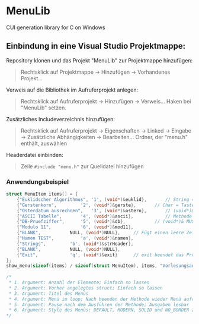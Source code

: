 # MenuLib
CUI generation library for C on Windows


## Einbindung in eine Visual Studio Projektmappe:

Repository klonen und das Projekt "MenuLib" zur Projektmappe hinzufügen:
> Rechtsklick auf Projektmappe -> Hinzufügen -> Vorhandenes Projekt...

Verweis auf die Bibliothek im Aufruferprojekt anlegen:
> Rechtsklick auf Aufruferprojekt -> Hinzufügen -> Verweis...
> Haken bei "MenuLib" setzen.

Zusätzliches Includeverzeichnis hinzufügen:
> Rechtsklick auf Aufruferprojekt -> Eigenschaften -> Linked -> Eingabe -> Zusätzliche Abhängigkeiten -> Bearbeiten...
> Ordner, der "menu.h" enthält, auswählen

Headerdatei einbinden:
> Zeile ```#include "menu.h"``` zur Quelldatei hinzufügen

### Anwendungsbeispiel
```C
struct MenuItem items[] = {
	{"Euklidscher Algorithmus",	'1', (void*)&euklid},		// String = Name des Menüpunktes
	{"Gerstenkorn",			'2', (void*)&gerste},		// Char = Taste zum Aufrufen
	{"Osterdatum ausrechnen",	'3', (void*)&ostern},		// (void*)&MethodenName = Methode, die aufgerufen wird
	{"ASCII Tabelle",		'4', (void*)&ascii},			// Methode MUSS nicht vom Typ void sein! 
	{"DB-Pruefziffer",		'5', (void*)&db},			// (void*)& MUSS immer davor stehen!
	{"Modulo 11",			'6', (void*)&mod11},
	{"BLANK",			NULL, (void*)NULL},		// Fügt einen leere Zeile hinzu -> Gliederung
	{"Namen TEST",			'a', (void*)&namen},
	{"Strings",			'b', (void*)&strHeader},
	{"BLANK",			NULL, (void*)NULL}, 
	{"Exit",			'q', (void*)&exit}		// exit beendet das Programm
};
show_menu(sizeof(items) / sizeof(struct MenuItem), items, "Vorlesungsaufgaben", true, true, &NO_BORDER); 
	
/* 
 * 1. Argument: Anzahl der Elemente; Einfach so lassen
 * 2. Argument: Vorher angelegtes struct; Einfach so lassen
 * 3. Argument: Titel des Menüs	 
 * 4. Argument: Menü im loop; Nach beenden der Methode wieder Menü aufrufen	
 * 5. Argument: Pause nach dem Ausführen der Methode; Ausgaben lesbar
 * 6. Argument: Style des Menüs: DEFAULT, MODERN, SOLID und NO_BORDER zur Zeit unterstützt
*/
  ````
  
  
